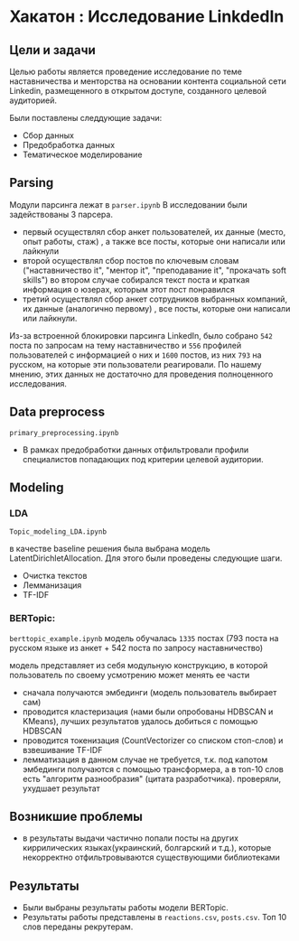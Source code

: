 # Хакатон : Исследование LinkdedIn

## Цели и задачи
Целью работы является проведение исследование по теме наставничества и менторства на основании контента социальной сети Linkedin, размещенного в открытом доступе, созданного целевой аудиторией.

Были поставлены следдующие задачи:
* Сбор данных 
* Предобработка данных 
* Тематическое моделирование

## Parsing 
Модули парсинга лежат в `parser.ipynb`
В исследовании были задействованы 3 парсера.
- первый осуществлял сбор анкет пользователей, их данные (место, опыт работы, стаж) , а также все посты, которые они написали или лайкнули
- второй осуществлял сбор постов по ключевым словам ("наставничество it", "ментор it", "преподавание it", "прокачать soft skills")
во втором случае собирался текст поста и краткая информация о юзерах, которым этот пост понравился
- третий осуществлял сбор анкет сотрудников выбранных компаний, их данные (аналогично первому) , все посты, которые они написали или лайкнули.

Из-за встроенной блокировки парсинга LinkedIn, было собрано `542` поста по запросам на тему наставничество и `556` профилей пользователей с информацией о них и `1600` постов, из них `793` на русском, на которые эти пользователи реагировали. По нашему мнению, этих данных не достаточно для проведения полноценного исследования. 

## Data preprocess
`primary_preprocessing.ipynb`
* В рамках предобработки данных отфильтровали профили специалистов попадающих под критерии целевой аудитории.

## Modeling
### LDA
`Topic_modeling_LDA.ipynb`

в качестве baseline решения была выбрана модель LatentDirichletAllocation. Для этого были проведены следующие шаги.
- Очистка текстов
- Лемманизация 
- TF-IDF

### BERTopic:
`berttopic_example.ipynb`
модель обучалась `1335` постах (793 поста на русском языке из анкет + 542 поста по запросу наставничество)

модель представляет из себя модульную конструкцию, в которой пользователь по своему усмотрению может менять ее части
- сначала получаются эмбединги (модель пользователь выбирает сам)
- проводится кластеризация (нами были опробованы HDBSCAN и KMeans), лучших результатов удалось добиться с помощью HDBSCAN
- проводится токенизация (CountVectorizer со списком стоп-слов) и взвешивание TF-IDF
- лемматизация в данном случае не требуется, т.к. под капотом эмбединги получаются с помощью трансформера, а в топ-10 слов есть "алгоритм разнообразия" (цитата разработчика). проверяли, ухудшает результат

## Возникшие проблемы
- в результаты выдачи частично попали посты на других киррилических языках(украинский, болгарский и т.д.), которые некорректно отфильтровываются существующими  библиотеками

## Результаты
- Были выбраны результаты работы модели BERTopic.
- Результаты работы представлены в `reactions.csv`, `posts.csv`. Топ 10 слов переданы рекрутерам.
